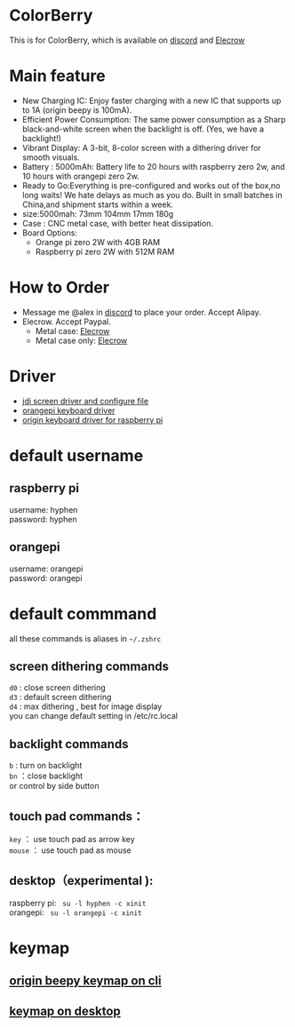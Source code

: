 # ColorBerry
This is for ColorBerry, which is available on [discord](https://discord.gg/2uGPpVmCCE) and [Elecrow](https://www.elecrow.com/colorberrywithmetalcase.html)

# Main feature
* New Charging IC: Enjoy faster charging with a new IC that supports up to 1A (origin beepy is 100mA).
* Efficient Power Consumption: The same power consumption as a Sharp black-and-white screen when the backlight is off. (Yes, we have a backlight!)
* Vibrant Display: A 3-bit, 8-color screen with a dithering driver for smooth visuals.
* Battery : 5000mAh: Battery life to 20 hours with raspberry zero 2w, and 10 hours with orangepi zero 2w.
* Ready to Go:Everything is pre-configured and works out of the box,no long waits! We hate delays as much as you do. Built in small batches in China,and shipment starts within a week.
* size:5000mah: 73mm 104mm 17mm 180g
* Case : CNC metal case, with better heat dissipation.
* Board Options:
   * Orange pi zero 2W with 4GB RAM
   * Raspberry pi zero 2W with 512M RAM
# How to Order
  * Message me @alex in [discord](https://discord.gg/2uGPpVmCCE) to place your order. Accept Alipay.
  * Elecrow. Accept Paypal.
      * Metal case:  [Elecrow](https://www.elecrow.com/colorberrywithmetalcase.html)
      * Metal case only:  [Elecrow](https://www.elecrow.com/metalcaseforcolorberry.html)
# Driver
* [jdi screen driver and configure file](https://github.com/hyphenlee/jdi-drm-rpi)
* [orangepi keyboard driver](https://github.com/hyphenlee/beepy-kbd-orangepi)
* [origin keyboard driver for raspberry pi](https://github.com/ardangelo/beepberry-keyboard-driver)

# default username
## raspberry pi
username: hyphen  
password: hyphen
## orangepi
username: orangepi  
password: orangepi
# default commmand 
all these commands is aliases in `~/.zshrc`
## screen dithering commands
`d0` : close screen dithering  
`d3` : default screen dithering  
`d4` : max dithering , best for image display  
you can change default setting in /etc/rc.local  

## backlight commands
`b` : turn on backlight  
`bn` ：close backlight  
or control by side button
## touch pad commands：
`key` ： use touch pad as arrow key  
`mouse` ： use touch pad as mouse

## desktop（experimental ):
raspberry pi: ` su -l hyphen -c xinit`   
orangepi: ` su -l orangepi -c xinit`  
# keymap
## [origin beepy keymap on cli](https://github.com/ardangelo/beepberry-keyboard-driver/tree/main?tab=readme-ov-file#basic-key-mappings)
## [keymap on desktop](https://github.com/hyphenlee/jdi-drm-rpi?tab=readme-ov-file#keyboard-input-under-gui)

